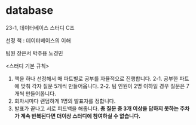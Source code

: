 # database
23-1, 데이터베이스 스터디 C조

선정 책 : 데이터베이스의 이해

 팀원
장은서
박주용
노경민

<스터디 기본 규칙>
1. 책을 하나 선정해서 매 파트별로 공부를 자율적으로 진행합니다.
2-1. 공부한 파트에 맞춰 각자 질문 5개씩 만들어옵니다.
2-2. 팀 인원이 2명 이하일 경우 질문은 7개씩 만들어옵니다.
3. 회차시마다 랜덤하게 1명의 발표자를 정합니다.
4. 발표가 끝나고 서로 피드백을 해줍니다.
**총 질문 중 3개 이상을 답하지 못하는 주차가 계속 반복된다면 더이상 스터디에 참여하실 수 없습니다.**
